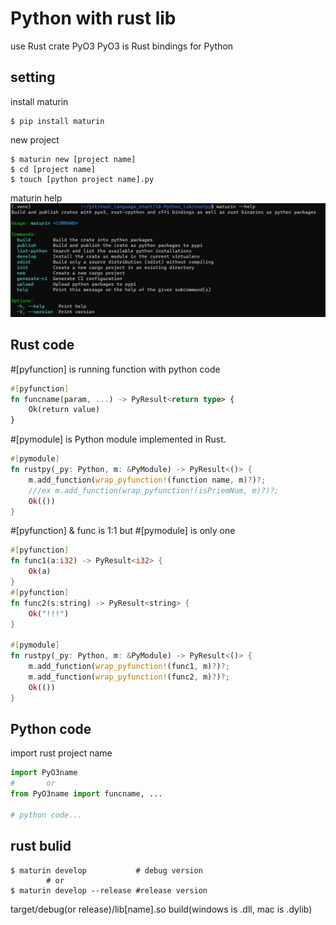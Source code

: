 # Python with rust lib
use Rust crate PyO3
PyO3 is Rust bindings for Python 
## setting
install maturin
```shell
$ pip install maturin
```
new project
```shell
$ maturin new [project name]
$ cd [project name]
$ touch [python project name].py
```

maturin help  
![maturin help](maturin_helps.png)

## Rust code
#[pyfunction] is running function with python code
```Rust
#[pyfunction]
fn funcname(param, ...) -> PyResult<return type> {
    Ok(return value)
}
```
#[pymodule] is Python module implemented in Rust.
```rust
#[pymodule]
fn rustpy(_py: Python, m: &PyModule) -> PyResult<()> {
    m.add_function(wrap_pyfunction!(function name, m)?)?;
    ///ex m.add_function(wrap_pyfunction!(isPriemNum, m)?)?;
    Ok(())
}
```
#[pyfunction] & func is 1:1 but #[pymodule] is only one
```rust
#[pyfunction]
fn func1(a:i32) -> PyResult<i32> {
    Ok(a)
}
#[pyfunction]
fn func2(s:string) -> PyResult<string> {
    Ok("!!!")
}

#[pymodule]
fn rustpy(_py: Python, m: &PyModule) -> PyResult<()> {
    m.add_function(wrap_pyfunction!(func1, m)?)?;
    m.add_function(wrap_pyfunction!(func2, m)?)?;
    Ok(())
}
```

## Python code
import rust project name
```Python
import PyO3name
#       or 
from PyO3name import funcname, ...

# python code...
```

## rust bulid
```shell
$ maturin develop           # debug version
        # or
$ maturin develop --release #release version
```

target/debug(or release)/lib[name].so build(windows is .dll, mac is .dylib)
